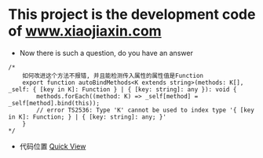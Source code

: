 # This project is the development code of www.xiaojiaxin.com

* Now there is such a question, do you have an answer
```
/*
    如何改进这个方法不报错, 并且能检测传入属性的属性值是Function
    export function autoBindMethods<K extends string>(methods: K[], _self: { [key in K]: Function } | { [key: string]: any }): void {
        methods.forEach((method: K) => _self[method] = _self[method].bind(this));
        // error TS2536: Type 'K' cannot be used to index type '{ [key in K]: Function; } | { [key: string]: any; }'
    }
*/
``` 
* 代码位置
[Quick View](https://github.com/xiaoxiaojx/xiaojiaxinCS/blob/master/Client/src/common/utils.ts)